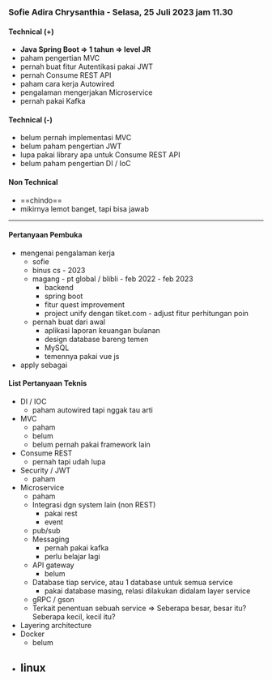 ### Sofie Adira Chrysanthia - Selasa, 25 Juli 2023 jam 11.30

#### Technical (+) 

- **Java Spring Boot => 1 tahun => level JR**  
- paham pengertian MVC
- pernah buat fitur Autentikasi pakai JWT
- pernah Consume REST API
- paham cara kerja Autowired
- pengalaman mengerjakan Microservice
- pernah pakai Kafka

#### Technical (-)  

- belum pernah implementasi MVC
- belum paham pengertian JWT
- lupa pakai library apa untuk Consume REST API
- belum paham pengertian DI / IoC

#### Non Technical  

- ==chindo==
- mikirnya lemot banget, tapi bisa jawab

---

#### Pertanyaan Pembuka

- mengenai pengalaman kerja  
	- sofie
	- binus cs - 2023
	- magang - pt global / blibli - feb 2022 - feb 2023
		- backend
		- spring boot
		- fitur quest improvement
		- project unify dengan tiket.com - adjust fitur perhitungan poin 
	- pernah buat dari awal
		- aplikasi laporan keuangan bulanan
		- design database bareng temen
		- MySQL
		- temennya pakai vue js
- apply sebagai


#### List Pertanyaan Teknis

- DI / IOC
	- paham autowired tapi nggak tau arti
- MVC
	- paham
	- belum
	- belum pernah pakai framework lain
- Consume REST
	- pernah tapi udah lupa
- Security / JWT
	- paham
- Microservice
	- paham
	- Integrasi dgn system lain (non REST)
		- pakai rest
		- event
	- pub/sub
	- Messaging
		- pernah pakai kafka
		- perlu belajar lagi
	- API gateway
		- belum
	- Database tiap service, atau 1 database untuk semua service
		- pakai database masing, relasi dilakukan didalam layer service
	- gRPC / gson
	- Terkait penentuan sebuah service => Seberapa besar, besar itu? Seberapa kecil, kecil itu?
- Layering architecture
- Docker
	- belum
- linux
	- 